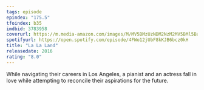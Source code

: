 ```yaml
---
tags: episode
epindex: "175.5"
tfoindex: b35
imdbid: 3783958
coverurl: https://m.media-amazon.com/images/M/MV5BMzUzNDM2NzM2MV5BMl5BanBnXkFtZTgwNTM3NTg4OTE@._V1_SY300_CR3,0,202,300_.jpg
spotifyurl: https://open.spotify.com/episode/4FWo12jUbF8kKJB6bcz0kH
title: "La La Land"
releasedate: 2016
rating: "8.0"
---
```


While navigating their careers in Los Angeles, a pianist and an actress fall in love while attempting to reconcile their aspirations for the future.